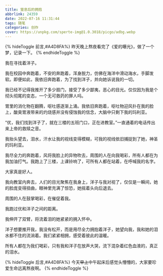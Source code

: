 ```yaml
---
title: 窒息后的拥抱
abbrlink: 24359
date: 2022-07-16 11:31:44
tags: 随笔
categories: 创作
cover: https://unpkg.com/sperte-img@1.0.3018/picgo/adbg.webp
---
```


<div class="aplayer" data-id="26521418" data-server="netease" data-type="song" data-mode="single"></div>

{% hideToggle 前言,#A4D8FA%}
昨天晚上熬夜看完了《爱的曝光》，做了一个梦，记录一下。
{% endhideToggle %}

我在寻找着洋子。

我在校园中奔跑着，不安的奔跑着，浑身脱力，仿佛在海洋中滑动海水，手脚发软。即便如此，我依旧奔跑着，为了找到洋子，并向她诉说我的一切。

我已经不记得我推开了多少扇门，接受了多少鄙夷，恶心的目光。仅仅因为我是个彻头彻尾的变态，一个无可救药的罪人吗。

胃里的消化物在翻腾，呕吐感逐渐上涌。我依旧奔跑着，呕吐物迎风扑在我的脸上，酸臭胃液带来的灼烧感并没有侵蚀我的信念，大脑中只剩下我的玛利亚。

“优，我们找到洋子了，就在三楼的五班门口，正在进教室。”一直通着的电话传出来上帝的救赎之音。

我抬头望去，泪水，汗水让我的视线变得模糊，可我的视线依旧捕捉到了她，神圣的玛利亚。

我尽全力的奔跑着，风将我脸上的异物吹去，周围的人在向我喝彩，所有人都在为我加油打气。我跑上了三楼，上课铃响了，可所有人都在站着，在呼喊我的名字。

大家真是好人。

我向教室内奔去，人们的目光聚焦在我身上，洋子与我对视了，仅仅是一瞬间，她的脸庞变得扭曲，眼神里充满了惊恐，她摇着头向后退去。

周围的人在鼓掌喝彩，在催促着我。

我跑过优和洋子之间的距离。

我伸开了双臂，将流着泪的她紧紧的拥入怀中。

洋子想要推开我，我没有松开，而是用尽全力拥抱着洋子，她望向我，我和她的泪水都不住的流淌着。我们紧紧相拥，感受着彼此的温暖。

所有人都在为我们喝彩，只有我和洋子在放声大哭，流下混杂着红色血液的，真正的泪水。

{% hideToggle 后言,#A4D8FA%}
今天~~早上~~中午起床后感觉头懵懵的，大家要珍爱生命远离熬夜啊。
{% endhideToggle %}
